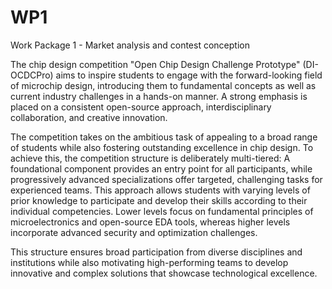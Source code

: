 # WP1
Work Package 1 - Market analysis and contest conception

The chip design competition "Open Chip Design Challenge Prototype" (DI-OCDCPro) aims to inspire students to engage with the forward-looking field of microchip design, introducing them to fundamental concepts as well as current industry challenges in a hands-on manner. A strong emphasis is placed on a consistent open-source approach, interdisciplinary collaboration, and creative innovation.

The competition takes on the ambitious task of appealing to a broad range of students while also fostering outstanding excellence in chip design. To achieve this, the competition structure is deliberately multi-tiered: A foundational component provides an entry point for all participants, while progressively advanced specializations offer targeted, challenging tasks for experienced teams. This approach allows students with varying levels of prior knowledge to participate and develop their skills according to their individual competencies. Lower levels focus on fundamental principles of microelectronics and open-source EDA tools, whereas higher levels incorporate advanced security and optimization challenges.

This structure ensures broad participation from diverse disciplines and institutions while also motivating high-performing teams to develop innovative and complex solutions that showcase technological excellence.
